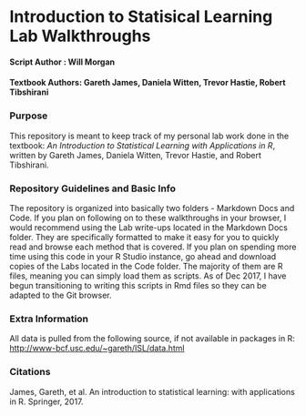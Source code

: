 # Introduction to Statisical Learning Lab Walkthroughs
#### Script Author : Will Morgan
#### Textbook Authors: Gareth James, Daniela Witten, Trevor Hastie, Robert Tibshirani


### Purpose
This repository is meant to keep track of my personal lab work done in the textbook: *An Introduction to Statistical Learning 
with Applications in R*, written by Gareth James, Daniela Witten, Trevor Hastie, and Robert Tibshirani. 


### Repository Guidelines and Basic Info
The repository is organized into basically two folders - Markdown Docs and Code. If you plan on following on 
to these walkthroughs in your browser, I would recommend using the Lab write-ups located in the Markdown
Docs folder. They are specifically formatted to make it easy for you to quickly read and browse each method
that is covered. If you plan on spending more time using this code in your R Studio instance, go ahead and download
copies of the Labs located in the Code folder. The majority of them are R files, meaning you can simply load them as scripts.
As of Dec 2017, I have begun transitioning to writing this scripts in Rmd files so they can be adapted to the Git browser.


### Extra Information
All data is pulled from the following source, if not available in packages in R:
http://www-bcf.usc.edu/~gareth/ISL/data.html



### Citations
James, Gareth, et al. An introduction to statistical learning: with applications in R. Springer, 2017.
